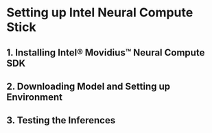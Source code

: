 # Setting up Intel Neural Compute Stick

## 1. Installing Intel® Movidius™ Neural Compute SDK

## 2. Downloading Model and Setting up Environment

## 3. Testing the Inferences
